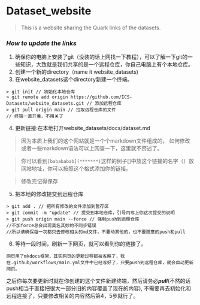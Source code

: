 # Dataset_website
> This is a website sharing the Quark links of the datasets.
### ***How to update the links***
1. 确保你的电脑上安装了git（没装的话上网找一下教程），可以了解一下git的一些知识，大致就是我们共享的是一个远程仓库，你自己电脑上有个本地仓库。
2. 创建一个新的directory（name it website_datasets)
3. 在website_datasets这个directory新建一个终端。
```
> git init // 初始化本地仓库
> git remote add origin https://github.com/ICS-Datasets/website_datasets.git // 添加远程仓库
> git pull origin main // 拉取远程仓库的文件
// 终端一直开着，不用关了
```
4. 更新链接:在本地打开website_datasets/docs/dataset.md
> 因为本质上我们的这个网站就是一个个markdown文件组成的， 如何修改或者一些markdown语法可以上网查一下，这里就不赘述了。  

> 你可以看到```[babababab](*******)```这样的例子[]中放这个链接的名字（）放网站地址，你可以按照这个格式添加你的链接。

> 修改完记得保存
5. 把本地的修改提交到远程仓库
```
> git add . // 把所有修改的文件添加到暂存区
> git commit -m "update" // 提交到本地仓库，引号内写上你这次提交的说明
> git push origin main --force // 强制push到远程仓库
//不加force总会出现莫名其妙的不同步错误
//所以请确保每一次都只去修改相关的md文件，不要动其他的，也不要随意的push和pull
```
6. 等待一段时间，刷新一下网页，就可以看到你的链接了。
```
网页用了mkdocs框架，其实网页的更新过程都被省略了，我在.github/workflows/main.yml文件中已经写好了，只要push到远程仓库，就会自动更新网页。
```
之后你每次要更新时就在你创建的这个文件新建终端，然后请务必***pull***(不然的话push相当于直接把很大一部分旧的内容覆盖了现在的内容), 不需要再去初始化和远程连接了，只要修改相关的内容然后第4，5步就行了。